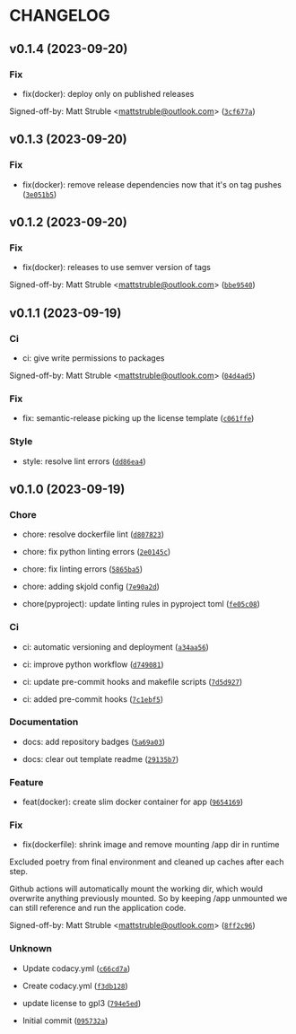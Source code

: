 # CHANGELOG



## v0.1.4 (2023-09-20)

### Fix

* fix(docker): deploy only on published releases

Signed-off-by: Matt Struble &lt;mattstruble@outlook.com&gt; ([`3cf677a`](https://github.com/mattstruble/responsive-images/commit/3cf677a81acfa739baed60b1760d649631df449a))


## v0.1.3 (2023-09-20)

### Fix

* fix(docker): remove release dependencies now that it&#39;s on tag pushes ([`3e051b5`](https://github.com/mattstruble/responsive-images/commit/3e051b53925d209073acc7f8df98f6c1ee15df92))


## v0.1.2 (2023-09-20)

### Fix

* fix(docker): releases to use semver version of tags

Signed-off-by: Matt Struble &lt;mattstruble@outlook.com&gt; ([`bbe9540`](https://github.com/mattstruble/responsive-images/commit/bbe95406060e7ba496f375046b16107591f65c4c))


## v0.1.1 (2023-09-19)

### Ci

* ci: give write permissions to packages

Signed-off-by: Matt Struble &lt;mattstruble@outlook.com&gt; ([`04d4ad5`](https://github.com/mattstruble/responsive-images/commit/04d4ad505e2d4577843a2d58adf30eb4152afd71))

### Fix

* fix: semantic-release picking up the license template ([`c061ffe`](https://github.com/mattstruble/responsive-images/commit/c061ffe329c4ae3f671f11164d7a5920eecbc4c3))

### Style

* style: resolve lint errors ([`dd86ea4`](https://github.com/mattstruble/responsive-images/commit/dd86ea46559a7503de4a22ff068b02a49a4f707e))


## v0.1.0 (2023-09-19)

### Chore

* chore: resolve dockerfile lint ([`d807823`](https://github.com/mattstruble/responsive-images/commit/d807823af9a692f7d502a90a6e3565c4165b1d0e))

* chore: fix python linting errors ([`2e0145c`](https://github.com/mattstruble/responsive-images/commit/2e0145cc270b83db5ab5b9360aeb2e3bdbdf7b7c))

* chore: fix linting errors ([`5865ba5`](https://github.com/mattstruble/responsive-images/commit/5865ba52e43e7607c24cc7c4b2c9c7824e27e2de))

* chore: adding skjold config ([`7e90a2d`](https://github.com/mattstruble/responsive-images/commit/7e90a2daa9c388577f059f53a01f3884e007958e))

* chore(pyproject): update linting rules in pyproject toml ([`fe05c08`](https://github.com/mattstruble/responsive-images/commit/fe05c08d28a268ddb7df7e14ee6f13f19f01e7be))

### Ci

* ci: automatic versioning and deployment ([`a34aa56`](https://github.com/mattstruble/responsive-images/commit/a34aa565bfd6377747213b2525b1967223e285f5))

* ci: improve python workflow ([`d749081`](https://github.com/mattstruble/responsive-images/commit/d749081113db55bb5c201bd33d963e5681252b79))

* ci: update pre-commit hooks and makefile scripts ([`7d5d927`](https://github.com/mattstruble/responsive-images/commit/7d5d9270fa561ce2793dce232338b9c8ede6b5d0))

* ci: added pre-commit hooks ([`7c1ebf5`](https://github.com/mattstruble/responsive-images/commit/7c1ebf5ed3fc9112f999ff875f67bd1a019b87d7))

### Documentation

* docs: add repository badges ([`5a69a03`](https://github.com/mattstruble/responsive-images/commit/5a69a03c5e5bc02de1cf8d5d2953f17489538cea))

* docs: clear out template readme ([`29135b7`](https://github.com/mattstruble/responsive-images/commit/29135b774b5ad1e4f00b556f0e9ab983a3917f09))

### Feature

* feat(docker): create slim docker container for app ([`9654169`](https://github.com/mattstruble/responsive-images/commit/9654169264047c463d998ca4251aad80277c8524))

### Fix

* fix(dockerfile): shrink image and remove mounting /app dir in runtime

Excluded poetry from final environment and cleaned up caches after each
step.

Github actions will automatically mount the working dir, which would
overwrite anything previously mounted. So by keeping /app unmounted we
can still reference and run the application code.

Signed-off-by: Matt Struble &lt;mattstruble@outlook.com&gt; ([`8ff2c96`](https://github.com/mattstruble/responsive-images/commit/8ff2c964004132ed6df2deb32312b306ca208a74))

### Unknown

* Update codacy.yml ([`c66cd7a`](https://github.com/mattstruble/responsive-images/commit/c66cd7a9b87ec80466dbe7deae5b32e3fd57c16a))

* Create codacy.yml ([`f3db128`](https://github.com/mattstruble/responsive-images/commit/f3db1280cd10500bdc85de6760d8761c3177c558))

* update license to gpl3 ([`794e5ed`](https://github.com/mattstruble/responsive-images/commit/794e5ede391f29de47033bc4a6634dcbc84835f8))

* Initial commit ([`095732a`](https://github.com/mattstruble/responsive-images/commit/095732a36704ef5d4901b0c2388a7eea0e125021))
